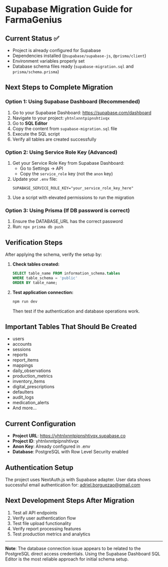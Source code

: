 # Supabase Migration Guide for FarmaGenius

## Current Status ✅
- Project is already configured for Supabase
- Dependencies installed (`@supabase/supabase-js`, `@prisma/client`)
- Environment variables properly set
- Database schema files ready (`supabase-migration.sql` and `prisma/schema.prisma`)

## Next Steps to Complete Migration

### Option 1: Using Supabase Dashboard (Recommended)
1. Go to your Supabase Dashboard: https://supabase.com/dashboard
2. Navigate to your project: `yhtnlxnntpipnshtivqx`
3. Go to **SQL Editor**
4. Copy the content from `supabase-migration.sql` file
5. Execute the SQL script
6. Verify all tables are created successfully

### Option 2: Using Service Role Key (Advanced)
1. Get your Service Role Key from Supabase Dashboard:
   - Go to Settings → API
   - Copy the `service_role` key (not the `anon` key)
2. Update your `.env` file:
   ```env
   SUPABASE_SERVICE_ROLE_KEY="your_service_role_key_here"
   ```
3. Use a script with elevated permissions to run the migration

### Option 3: Using Prisma (If DB password is correct)
1. Ensure the DATABASE_URL has the correct password
2. Run: `npx prisma db push`

## Verification Steps
After applying the schema, verify the setup by:

1. **Check tables created:**
   ```sql
   SELECT table_name FROM information_schema.tables 
   WHERE table_schema = 'public' 
   ORDER BY table_name;
   ```

2. **Test application connection:**
   ```bash
   npm run dev
   ```
   Then test if the authentication and database operations work.

## Important Tables That Should Be Created
- users
- accounts
- sessions  
- reports
- report_items
- mappings
- daily_observations
- production_metrics
- inventory_items
- digital_prescriptions
- defaulters
- audit_logs
- medication_alerts
- And more...

## Current Configuration
- **Project URL**: https://yhtnlxnntpipnshtivqx.supabase.co
- **Project ID**: yhtnlxnntpipnshtivqx
- **Anon Key**: Already configured in .env
- **Database**: PostgreSQL with Row Level Security enabled

## Authentication Setup
The project uses NextAuth.js with Supabase adapter. User data shows successful email authentication for: adriel.borguezao@gmail.com

## Next Development Steps After Migration
1. Test all API endpoints
2. Verify user authentication flow
3. Test file upload functionality
4. Verify report processing features
5. Test production metrics and analytics

---
**Note**: The database connection issue appears to be related to the PostgreSQL direct access credentials. Using the Supabase Dashboard SQL Editor is the most reliable approach for initial schema setup.